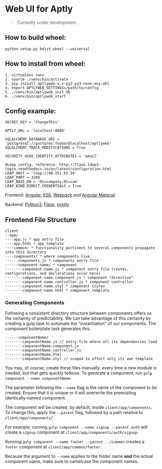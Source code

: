 # Web UI for Aptly

> Currently under development. 

## How to build wheel:
```
python setup.py bdist_wheel --universal
```

## How to install from wheel:
```
1. virtualenv venv
2. source ./venv/bin/activate
3. pip install aptlyweb-x.x-py2.py3-none-any.whl
4. export APTLYWEB_SETTINGS=/path/to/config
5. ./venv/bin/aptlyweb_init_db
6. ./venv/bin/aptlyweb_start
```

## Config example:
```
SECRET_KEY = 'ChangeThis'

APTLY_URL = 'localhost:8080'

SQLALCHEMY_DATABASE_URI = 'postgresql://postgres:foobar@localhost/aptlyweb'
SQLALCHEMY_TRACK_MODIFICATIONS = True

SECURITY_USER_IDENTITY_ATTRIBUTES = 'email'

#Ldap config, reference: http://flask-ldap3-login.readthedocs.io/en/latest/configuration.html
LDAP_HOST = 'ldap://48.151.62.34'
LDAP_PORT = 3268
LDAP_BASE_DN = 'DC=company,DC=com'
LDAP_BIND_DIRECT_CREDENTIALS = True
```

Frontend: [Angular](https://angularjs.org), [ES6](https://git.io/es6features), [Webpack](http://webpack.github.io/) 
and [Angular Material](material.angularjs.org) 

Backend: [Python3](https://www.python.org/), [Flask](http://flask.pocoo.org/), [pyptly](https://github.com/repelista/pyptly)

## Frontend File Structure
```
client
⋅⋅app/
⋅⋅⋅⋅app.js * app entry file
⋅⋅⋅⋅app.html * app template
⋅⋅⋅⋅common/ * functionality pertinent to several components propagate into this directory
⋅⋅⋅⋅components/ * where components live
⋅⋅⋅⋅⋅⋅components.js * components entry file
⋅⋅⋅⋅⋅⋅component-name/ * component
⋅⋅⋅⋅⋅⋅⋅⋅component-name.js * component entry file (routes, configurations, and declarations occur here)
⋅⋅⋅⋅⋅⋅⋅⋅component-name.component.js * component "directive"
⋅⋅⋅⋅⋅⋅⋅⋅component-name.controller.js * component controller
⋅⋅⋅⋅⋅⋅⋅⋅component-name.styl * component styles
⋅⋅⋅⋅⋅⋅⋅⋅component-name.html * component template
```

### Generating Components
Following a consistent directory structure between components offers us the certainty of predictability. We can take advantage of this certainty by creating a gulp task to automate the "instantiation" of our components. The component boilerplate task generates this:
```
⋅⋅⋅⋅⋅⋅componentName/
⋅⋅⋅⋅⋅⋅⋅⋅componentName.js // entry file where all its dependencies load
⋅⋅⋅⋅⋅⋅⋅⋅componentName.component.js
⋅⋅⋅⋅⋅⋅⋅⋅componentName.controller.js
⋅⋅⋅⋅⋅⋅⋅⋅componentName.html
⋅⋅⋅⋅⋅⋅⋅⋅componentName.styl // scoped to affect only its own template
```

You may, of course, create these files manually, every time a new module is needed, but that gets quickly tedious.
To generate a component, run `gulp component --name componentName`.

The parameter following the `--name` flag is the name of the component to be created. Ensure that it is unique or it will overwrite the preexisting identically-named component.

The component will be created, by default, inside `client/app/components`. To change this, apply the `--parent` flag, followed by a path relative to `client/app/components/`.

For example, running `gulp component --name signup --parent auth` will create a `signup` component at `client/app/components/auth/signup`.  

Running `gulp component --name footer --parent ../common` creates a `footer` component at `client/app/common/footer`.  

Because the argument to `--name` applies to the folder name **and** the actual component name, make sure to camelcase the component names.
